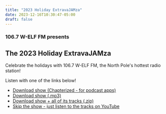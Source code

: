 ```yaml
---
title: "2023 Holiday ExtravaJAMza"
date: 2023-12-16T10:30:47-05:00
draft: false
---
```


### 106.7 W-ELF FM presents

## The 2023 Holiday ExtravaJAMza

Celebrate the holidays with 106.7 W-ELF FM, the North Pole's hottest radio station!

Listen with one of the links below!

- [Download show (Chapterized - for podcast apps)](https://www.dropbox.com/scl/fi/4h57os9iuxqhoqr6hg75p/Holiday-ExtravaJamZa-2023-Chapterized.m4b?rlkey=9yoelo8vqvsbs8p18c7st40y8&dl=0)
- [Download show (.mp3)](https://www.dropbox.com/scl/fi/5boe0svcvlt59npx7dqdd/Holiday-ExtravaJamZa-2023.mp3?rlkey=mb83pd2dcgp4egi11s2akkwwx&dl=0)
- [Download show + all of its tracks (.zip)](https://www.dropbox.com/scl/fi/0jwhd6nqlicn475y3v3ad/2023-Holiday-ExtravaJAMza.zip?rlkey=6sk399t5ton7ubx8sd57bj2fz&dl=0)
- [Skip the show - just listen to the tracks on YouTube](https://www.youtube.com/playlist?list=PL8pWTGZUw2a5VzvUIRbSpta7KvqrfwWAV)
